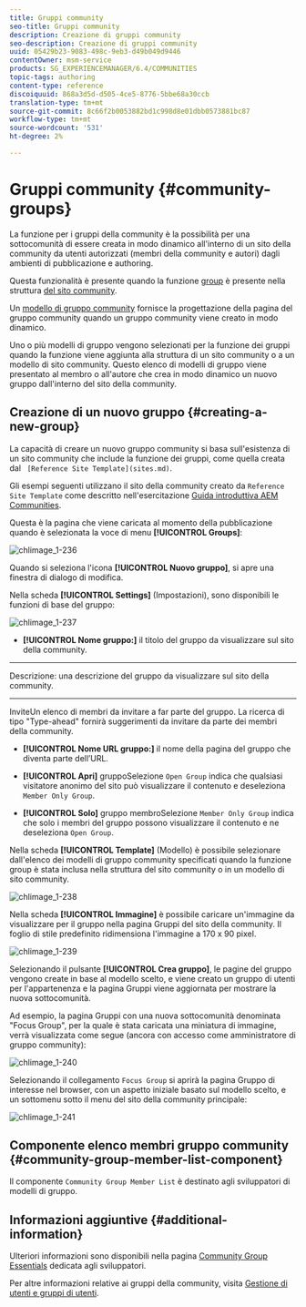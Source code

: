 ```yaml
---
title: Gruppi community
seo-title: Gruppi community
description: Creazione di gruppi community
seo-description: Creazione di gruppi community
uuid: 05429b23-9083-498c-9eb3-d49b049d9446
contentOwner: msm-service
products: SG_EXPERIENCEMANAGER/6.4/COMMUNITIES
topic-tags: authoring
content-type: reference
discoiquuid: 868a3d5d-d505-4ce5-8776-5bbe68a30ccb
translation-type: tm+mt
source-git-commit: 8c66f2b0053882bd1c998d8e01dbb0573881bc87
workflow-type: tm+mt
source-wordcount: '531'
ht-degree: 2%

---
```



# Gruppi community {#community-groups}

La funzione per i gruppi della community è la possibilità per una sottocomunità di essere creata in modo dinamico all&#39;interno di un sito della community da utenti autorizzati (membri della community e autori) dagli ambienti di pubblicazione e authoring.

Questa funzionalità è presente quando la funzione [group](functions.md#groups-function) è presente nella struttura [del sito community](sites-console.md).

Un [modello di gruppo community](tools-groups.md) fornisce la progettazione della pagina del gruppo community quando un gruppo community viene creato in modo dinamico.

Uno o più modelli di gruppo vengono selezionati per la funzione dei gruppi quando la funzione viene aggiunta alla struttura di un sito community o a un modello di sito community. Questo elenco di modelli di gruppo viene presentato al membro o all&#39;autore che crea in modo dinamico un nuovo gruppo dall&#39;interno del sito della community.

## Creazione di un nuovo gruppo {#creating-a-new-group}

La capacità di creare un nuovo gruppo community si basa sull&#39;esistenza di un sito community che include la funzione dei gruppi, come quella creata dal ` [Reference Site Template](sites.md)`.

Gli esempi seguenti utilizzano il sito della community creato da `Reference Site Template` come descritto nell&#39;esercitazione [Guida introduttiva  AEM Communities](getting-started.md).

Questa è la pagina che viene caricata al momento della pubblicazione quando è selezionata la voce di menu **[!UICONTROL Groups]**:

![chlimage_1-236](assets/chlimage_1-236.png)

Quando si seleziona l&#39;icona **[!UICONTROL Nuovo gruppo]**, si apre una finestra di dialogo di modifica.

Nella scheda **[!UICONTROL Settings]** (Impostazioni), sono disponibili le funzioni di base del gruppo:

![chlimage_1-237](assets/chlimage_1-237.png)

* **[!UICONTROL Nome gruppo:]**
il titolo del gruppo da visualizzare sul sito della community.

* ****
Descrizione: una descrizione del gruppo da visualizzare sul sito della community.

* ****
InviteUn elenco di membri da invitare a far parte del gruppo. La ricerca di tipo &quot;Type-ahead&quot; fornirà suggerimenti da invitare da parte dei membri della community.

* **[!UICONTROL Nome URL gruppo:]**
il nome della pagina del gruppo che diventa parte dell’URL.

* **[!UICONTROL Apri]**
gruppoSelezione 
`Open Group` indica che qualsiasi visitatore anonimo del sito può visualizzare il contenuto e deseleziona  `Member Only Group`.

* **[!UICONTROL Solo]**
gruppo membroSelezione 
`Member Only Group` indica che solo i membri del gruppo possono visualizzare il contenuto e ne deseleziona  `Open Group`.

Nella scheda **[!UICONTROL Template]** (Modello) è possibile selezionare dall&#39;elenco dei modelli di gruppo community specificati quando la funzione group è stata inclusa nella struttura del sito community o in un modello di sito community.

![chlimage_1-238](assets/chlimage_1-238.png)

Nella scheda **[!UICONTROL Immagine]** è possibile caricare un&#39;immagine da visualizzare per il gruppo nella pagina Gruppi del sito della community. Il foglio di stile predefinito ridimensiona l&#39;immagine a 170 x 90 pixel.

![chlimage_1-239](assets/chlimage_1-239.png)

Selezionando il pulsante **[!UICONTROL Crea gruppo]**, le pagine del gruppo vengono create in base al modello scelto, e viene creato un gruppo di utenti per l&#39;appartenenza e la pagina Gruppi viene aggiornata per mostrare la nuova sottocomunità.

Ad esempio, la pagina Gruppi con una nuova sottocomunità denominata &quot;Focus Group&quot;, per la quale è stata caricata una miniatura di immagine, verrà visualizzata come segue (ancora con accesso come amministratore di gruppo community):

![chlimage_1-240](assets/chlimage_1-240.png)

Selezionando il collegamento `Focus Group` si aprirà la pagina Gruppo di interesse nel browser, con un aspetto iniziale basato sul modello scelto, e un sottomenu sotto il menu del sito della community principale:

![chlimage_1-241](assets/chlimage_1-241.png)

## Componente elenco membri gruppo community {#community-group-member-list-component}

Il componente `Community Group Member List` è destinato agli sviluppatori di modelli di gruppo.

## Informazioni aggiuntive {#additional-information}

Ulteriori informazioni sono disponibili nella pagina [Community Group Essentials](essentials-groups.md) dedicata agli sviluppatori.

Per altre informazioni relative ai gruppi della community, visita [Gestione di utenti e gruppi di utenti](users.md).
